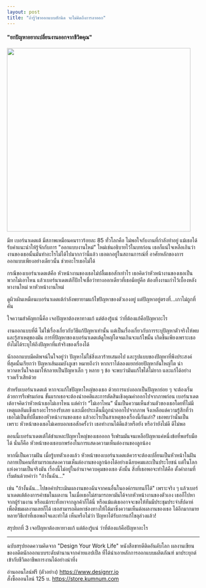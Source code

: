 ```yaml
---
layout: post
title: "ถ้ารู้วิชาออกแบบสักนิด จะไม่คิดถึงการลาออก"
---
```

<h4>"ยกปัญหาอยากเปลี่ยนงานออกจากชีวิตคุณ"</h4>
<img src="https://i.imgur.com/BTnEdxN.jpg" width="480">
<p>มีท เบอร์นาเดตเต้ มีสภาพเหมือนคนราวร้อยละ 85 ทั่วโลกคือ ไม่พอใจกับงานที่กำลังทำอยู่ แม้เธอได้รับคำแนะนำให้รู้จักกับการ "ออกแบบงานใหม่" ใหม่เช่นอธิบายไว้ในบทก่อน เธอก็แน่ใจเหลือเกินว่างานของเธอนั้นมันทำอะไรไม่ได้ไปมากกว่านี้แล้ว เธอตกอยู่ในสถานการณ์ที่ อาศัยหลักของการออกแบบเพียงอย่างเดียวนั้น ช่วยอะไรเธอไม่ได้</p>

<p>กรณีของเบอร์นาเดตเต้คือ หัวหน้างานของเธอไม่ปลื้มเธอสักเท่าไร เธอคิดว่าหัวหน้างานของเธอเป็นพวกไม่เอาไหน แล้วเบอร์นาเดตเต้ก็ปักใจเชื่อว่าทางออกเดียวที่เธอมีอยู่คือ ต้องทิ้งงานเก่าไว้เบื้องหลัง หางานใหม่ หาหัวหน้างานใหม่</p>

<p>ดูผิวเผินเหมือนเบอร์นาเดตเต้กำลังพยายามแก้ไขปัญหาของตัวเองอยู่ แต่ปัญหาอยู่ตรงที่...เกาไม่ถูกที่คัน</p>

<p>ใจความสำคัญยกนี้คือ เจอปัญหาต้องหาทางแก้ แต่ต้องรู้แน่ ว่าที่ต้องแก้คือปัญหาอะไร</p>

<p>งานออกแบบที่ดี ไม่ใช่เรื่องเกี่ยวกับวิธีแก้ปัญหาเท่านั้น แต่เป็นเรื่องเกี่ยวกับการระบุปัญหาตัวจริงให้พบ และรู้สาเหตุของมัน การที่ปัญหาของเบอร์นาเดตเต้ดูใหญ่โตจนเกินจะแก้ไขนั้น เกิดขึ้นเพียงเพราะเธอยังไม่ได้ระบุให้ถึงปัญหาที่แท้จริงของเรื่องได้</p>

<p>นักออกแบบมีคติพจน์ในใจอยู่ว่า ปัญหาไม่ใช่สิ่งเลวร้ายเสมอไป และรูปแบบของปัญหาที่พึงประสงค์ที่สุดนั้นเรียกว่า ปัญหาเส้นผมบังภูเขา หมายถึงว่า หากเราได้ลองแยกย่อยปัญหาอันใหญ่โต น่าหวาดหวั่นใจลงมาให้กลายเป็นปัญหาเล็ก ๆ หลาย ๆ ข้อ จะพบว่ามันแก้ไขได้ไม่ยาก และแก้ได้อย่างรวดเร็วเสียด้วย</p>

<p>สำหรับเบอร์นาเดตเต้ หากจะแก้ไขปัญหาใหญ่ของเธอ ด้วยการแบ่งออกเป็นปัญหาย่อย ๆ จะต้องเริ่มด้วยการรีเฟรมก่อน ขั้นแรกเธอจะต้องนำอคติและการตัดสินเชิงคุณค่าออกไปจากภาพก่อน เบอร์นาเดตเต้อาจคิดว่าหัวหน้าเธอไม่เอาไหน แต่คำว่า “ไม่เอาไหน” นั้นเป็นความเห็นส่วนตัวของเธอโดยที่ไม่มีเหตุผลอันแข็งแรงอะไรรองรับเลย และเมื่อประเด็นนี้ถูกนำออกไปจากภาพ จึงเหลือแต่ความรู้สึกที่ว่า เธอไม่เป็นที่ปลื้มของหัวหน้างานของเธอ แล้วอะไรเป็นสาเหตุของเรื่องนี้กันเล่า? เธอพบว่านั่นเป็นเพราะ หัวหน้าของเธอไม่เคยบอกเธอสักครั้งว่า เธอทำงานได้ดีแล้วหรือยัง หรือว่ายังไม่ดี ดีไม่พอ</p>

<p>ตอนนี้เบอร์นาเดตเต้ได้ชำแหละปัญหาใหญ่ของเธอออก รีเฟรมมันจนเหลือปัญหาแค่หนึ่งข้อที่พอรับมือได้ นั่นก็คือ หัวหน้าของเธอบกพร่องในการแสดงความเห็นต่องานของลูกน้อง</p>

<p>หากนี่เป็นความฝัน เมื่อรู้บทตัวเองแล้ว หัวหน้าของเบอร์นาเดตเต้ควรจะต้องเปลี่ยนเป็นหัวหน้าในฝัน กลายเป็นคนที่สามารถแสดงความเห็นต่องานของลูกน้องได้อย่างเฉียบคมและเป็นประโยชน์ แต่ในโลกแห่งความเป็นจริงมัน เรื่องนี้ไม่อยู่ในอำนาจควบคุมของเธอ ดังนั้น สิ่งที่เธอพอจะทำได้คือ ตั้งคำถามที่เริ่มต้นด้วยคำว่า "ถ้างั้นฉัน..."</p>

<p>เช่น "ถ้างั้นฉัน...ไปขอคำประเมินผลงานของฉันจากคนอื่นในองค์กรแทนก็ได้" เพราะจริง ๆ แล้วเบอร์นาเดตเต้ต้องการคำชมในผลงาน ในเมื่อเธอไม่สามารถหามันได้จากหัวหน้างานของตัวเอง เธอก็ไปหาจากผู้ร่วมงาน หรือแม้กระทั่งหาจากลูกค้าก็ได้นี่ หรือแม้แต่เธออาจจะขอให้ทีมมีประชุมประจำสัปดาห์ เพื่อติชมผลงานเลยก็ได้ เธอสามารถคิดหาช่องทางให้ได้มาซึ่งความเห็นต่อผลงานของเธอ ได้อีกมากมายหลายวิธีเท่าที่เธอพอใจและทำได้ เห็นหรือไม่ว่า ปัญหาได้รับการแก้ไขลุล่วงแล้ว!</p>

<p>สรุปยกที่ 3 เจอปัญหาต้องหาทางแก้ แต่ต้องรู้แน่ ว่าที่ต้องแก้คือปัญหาอะไร</p>
<hr>
<p>ฉบับสรุปยอดความคิดจาก "Design Your Work Life" หนังสือขายดีติดอันดับโลก ผลงานเขียนของอดีตนักออกแบบระดับตำนานจากค่ายแอปเปิ้ล ที่ได้นำเอาหลักการออกแบบผลิตภัณฑ์ มาประยุกต์เข้ากับชีวิตอาชีพการงานได้อย่างน่าทึ่ง </p>

อ่านออนไลน์ฟรี (ตัวอย่าง) <a href="https://www.designrr.io" target="_blank">https://www.designrr.io</a><br>
สั่งซื้อออนไลน์ 125 บ. <a href="https://store.kumnum.com/checkout.html?product_id=HA17133492" target="_blank">https://store.kumnum.com</a>

